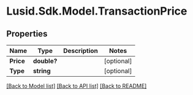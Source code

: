 # Lusid.Sdk.Model.TransactionPrice
## Properties

Name | Type | Description | Notes
------------ | ------------- | ------------- | -------------
**Price** | **double?** |  | [optional] 
**Type** | **string** |  | [optional] 

[[Back to Model list]](../README.md#documentation-for-models) [[Back to API list]](../README.md#documentation-for-api-endpoints) [[Back to README]](../README.md)

